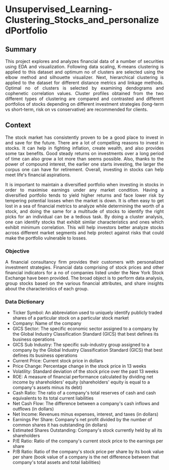 # Unsupervised_Learning-Clustering_Stocks_and_personalizedPortfolio

## Summary
<p align="justify"> This project explores and analyzes financial data of a number of securities using EDA and visualization. Following data scaling, K-means clustering is applied to this dataset and optimum no of clusters are selected using the elbow method and silhouette visualizer. Next, hierarchical clustering is applied to the dataset for different distance metrics and linkage methods. Optimal no of clusters is selected by examining dendograms and cophenetic correlation values. Cluster profiles obtained from the two different types of clustering are compared and contrasted and different portfolios of stocks depending on different investment strategies (long-term vs short-term, risk on vs conservative) are recommended for clients.</p>

## Context

<p align="justify"> The stock market has consistently proven to be a good place to invest in and save for the future. There are a lot of compelling reasons to invest in stocks. It can help in fighting inflation, create wealth, and also provides some tax benefits. Good steady returns on investments over a long period of time can also grow a lot more than seems possible. Also, thanks to the power of compound interest, the earlier one starts investing, the larger the corpus one can have for retirement. Overall, investing in stocks can help meet life's financial aspirations.</p>

<p align="justify"> It is important to maintain a diversified portfolio when investing in stocks in order to maximise earnings under any market condition. Having a diversified portfolio tends to yield higher returns and face lower risk by tempering potential losses when the market is down. It is often easy to get lost in a sea of financial metrics to analyze while determining the worth of a stock, and doing the same for a multitude of stocks to identify the right picks for an individual can be a tedious task. By doing a cluster analysis, one can identify stocks that exhibit similar characteristics and ones which exhibit minimum correlation. This will help investors better analyze stocks across different market segments and help protect against risks that could make the portfolio vulnerable to losses.</p>


### Objective

<p align="justify"> A financial consultancy firm provides their customers with personalized investment strategies. Financial data comprising of stock prices and other financial indicators for a no of companies listed under the New York Stock Exchange have been provided. The broad object is to perform data analysis, group stocks based on the various financial attributes, and share insights about the characteristics of each group.</p>

### Data Dictionary

- Ticker Symbol: An abbreviation used to uniquely identify publicly traded shares of a particular stock on a particular stock market
- Company: Name of the company
- GICS Sector: The specific economic sector assigned to a company by the Global Industry Classification Standard (GICS) that best defines its business operations
- GICS Sub Industry: The specific sub-industry group assigned to a company by the Global Industry Classification Standard (GICS) that best defines its business operations
- Current Price: Current stock price in dollars
- Price Change: Percentage change in the stock price in 13 weeks
- Volatility: Standard deviation of the stock price over the past 13 weeks
- ROE: A measure of financial performance calculated by dividing net income by shareholders' equity (shareholders' equity is equal to a company's assets minus its debt)
- Cash Ratio: The ratio of a  company's total reserves of cash and cash equivalents to its total current liabilities
- Net Cash Flow: The difference between a company's cash inflows and outflows (in dollars)
- Net Income: Revenues minus expenses, interest, and taxes (in dollars)
- Earnings Per Share: Company's net profit divided by the number of common shares it has outstanding (in dollars)
- Estimated Shares Outstanding: Company's stock currently held by all its shareholders
- P/E Ratio: Ratio of the company's current stock price to the earnings per share 
- P/B Ratio: Ratio of the company's stock price per share by its book value per share (book value of a company is the net difference between that company's total assets and total liabilities)

